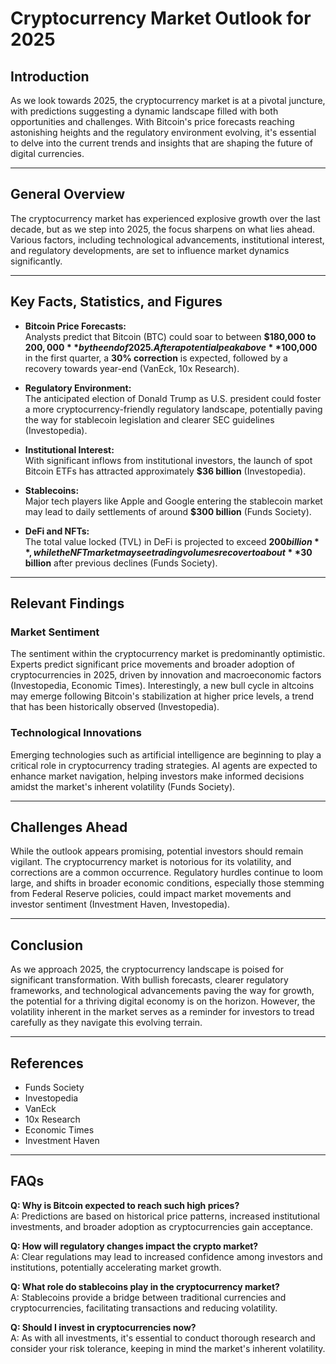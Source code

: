 # Cryptocurrency Market Outlook for 2025

## Introduction

As we look towards 2025, the cryptocurrency market is at a pivotal juncture, with predictions suggesting a dynamic landscape filled with both opportunities and challenges. With Bitcoin's price forecasts reaching astonishing heights and the regulatory environment evolving, it's essential to delve into the current trends and insights that are shaping the future of digital currencies.

---

## General Overview

The cryptocurrency market has experienced explosive growth over the last decade, but as we step into 2025, the focus sharpens on what lies ahead. Various factors, including technological advancements, institutional interest, and regulatory developments, are set to influence market dynamics significantly. 

---

## Key Facts, Statistics, and Figures

- **Bitcoin Price Forecasts:**  
  Analysts predict that Bitcoin (BTC) could soar to between **$180,000 to $200,000** by the end of 2025. After a potential peak above **$100,000** in the first quarter, a **30% correction** is expected, followed by a recovery towards year-end (VanEck, 10x Research).

- **Regulatory Environment:**  
  The anticipated election of Donald Trump as U.S. president could foster a more cryptocurrency-friendly regulatory landscape, potentially paving the way for stablecoin legislation and clearer SEC guidelines (Investopedia).

- **Institutional Interest:**  
  With significant inflows from institutional investors, the launch of spot Bitcoin ETFs has attracted approximately **$36 billion** (Investopedia). 

- **Stablecoins:**  
  Major tech players like Apple and Google entering the stablecoin market may lead to daily settlements of around **$300 billion** (Funds Society).

- **DeFi and NFTs:**  
  The total value locked (TVL) in DeFi is projected to exceed **$200 billion**, while the NFT market may see trading volumes recover to about **$30 billion** after previous declines (Funds Society).

---

## Relevant Findings

### Market Sentiment

The sentiment within the cryptocurrency market is predominantly optimistic. Experts predict significant price movements and broader adoption of cryptocurrencies in 2025, driven by innovation and macroeconomic factors (Investopedia, Economic Times). Interestingly, a new bull cycle in altcoins may emerge following Bitcoin's stabilization at higher price levels, a trend that has been historically observed (Investopedia).

### Technological Innovations

Emerging technologies such as artificial intelligence are beginning to play a critical role in cryptocurrency trading strategies. AI agents are expected to enhance market navigation, helping investors make informed decisions amidst the market's inherent volatility (Funds Society).

---

## Challenges Ahead

While the outlook appears promising, potential investors should remain vigilant. The cryptocurrency market is notorious for its volatility, and corrections are a common occurrence. Regulatory hurdles continue to loom large, and shifts in broader economic conditions, especially those stemming from Federal Reserve policies, could impact market movements and investor sentiment (Investment Haven, Investopedia).

---

## Conclusion

As we approach 2025, the cryptocurrency landscape is poised for significant transformation. With bullish forecasts, clearer regulatory frameworks, and technological advancements paving the way for growth, the potential for a thriving digital economy is on the horizon. However, the volatility inherent in the market serves as a reminder for investors to tread carefully as they navigate this evolving terrain.

---

## References

- Funds Society
- Investopedia
- VanEck
- 10x Research
- Economic Times
- Investment Haven

---

## FAQs

**Q: Why is Bitcoin expected to reach such high prices?**  
A: Predictions are based on historical price patterns, increased institutional investments, and broader adoption as cryptocurrencies gain acceptance.

**Q: How will regulatory changes impact the crypto market?**  
A: Clear regulations may lead to increased confidence among investors and institutions, potentially accelerating market growth.

**Q: What role do stablecoins play in the cryptocurrency market?**  
A: Stablecoins provide a bridge between traditional currencies and cryptocurrencies, facilitating transactions and reducing volatility.

**Q: Should I invest in cryptocurrencies now?**  
A: As with all investments, it's essential to conduct thorough research and consider your risk tolerance, keeping in mind the market's inherent volatility.